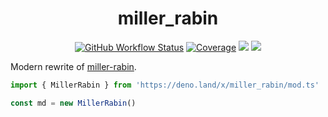 <div align="center">

# miller_rabin

[![GitHub Workflow Status][gh-actions-img]][github-actions]
[![Coverage][cov-badge]][cov] [![][docs-badge]][docs] [![][code-quality-img]][code-quality]

</div>

Modern rewrite of [miller-rabin](https://github.com/indutny/miller-rabin).

```ts
import { MillerRabin } from 'https://deno.land/x/miller_rabin/mod.ts'

const md = new MillerRabin()
```

[docs-badge]: https://img.shields.io/github/v/release/deno-libs/miller_rabin?label=Docs&logo=deno&style=for-the-badge&color=black
[docs]: https://doc.deno.land/https/deno.land/x/miller_rabin/mod.ts
[gh-actions-img]: https://img.shields.io/github/workflow/status/deno-libs/miller_rabin/CI?style=for-the-badge&logo=github&label=&color=black
[cov]: https://coveralls.io/github/deno-libs/miller_rabin
[github-actions]: https://github.com/deno-libs/miller_rabin/actions
[cov-badge]: https://img.shields.io/coveralls/github/deno-libs/miller_rabin?style=for-the-badge&color=black
[code-quality-img]: https://img.shields.io/codefactor/grade/github/deno-libs/miller_rabin?style=for-the-badge&color=black&a
[code-quality]: https://www.codefactor.io/repository/github/deno-libs/miller_rabin
